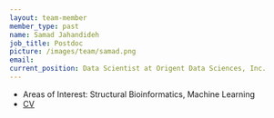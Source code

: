 ```yaml
---
layout: team-member
member_type: past
name: Samad Jahandideh
job_title: Postdoc
picture: /images/team/samad.png
email: 
current_position: Data Scientist at Origent Data Sciences, Inc.
---
```


- Areas of Interest: Structural Bioinformatics, Machine Learning
- [CV](https://urldefense.proofpoint.com/v2/url?u=https-3A__www.dropbox.com_s_t85xozzf7a12t32_CV-2DSamad.pdf-3Fdl-3D0&d=CwMFAg&c=6vgNTiRn9_pqCD9hKx9JgXN1VapJQ8JVoF8oWH1AgfQ&r=If3q31IzmvtaSafKlLJpEQ1a307BMEdqshWCHZ8AUvQ&m=Xq4HRXcqLcn-j9Pa2Gir1ASKn8cdeoALTYjkUzSvnXA&s=aT5NAG1yjB7eIFCfuZ6waXtfwYQ0bpp585Sv117Tqww&e=)
